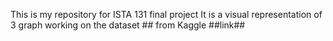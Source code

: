 This is my repository for ISTA 131 final project
It is a visual representation of 3 graph working on the dataset ## from Kaggle
##link##
